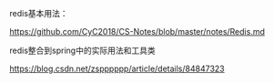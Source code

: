 redis基本用法：

https://github.com/CyC2018/CS-Notes/blob/master/notes/Redis.md

redis整合到spring中的实际用法和工具类

https://blog.csdn.net/zspppppp/article/details/84847323